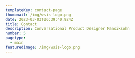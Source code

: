 ```yaml
---
templateKey: contact-page
thumbnail: /img/wsis-logo.png
date: 2023-03-03T06:39:40.924Z
title: Contact
description: Conversational Product Designer Mansiksohn
number: 5
pagetype:
  - main
featuredimage: /img/wsis-logo.png
---
```

